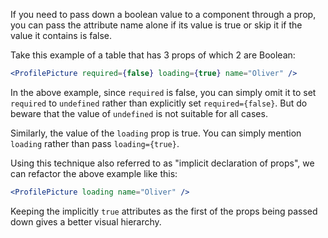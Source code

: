 If you need to pass down a boolean value to a component through a prop, you can
pass the attribute name alone if its value is true or skip it if the value it
contains is false.

Take this example of a table that has 3 props of which 2 are Boolean:

```jsx
<ProfilePicture required={false} loading={true} name="Oliver" />
```

In the above example, since `required` is false, you can simply omit it to set
`required` to `undefined` rather than explicitly set `required={false}`. But do
beware that the value of `undefined` is not suitable for all cases.

Similarly, the value of the `loading` prop is true. You can simply mention
`loading` rather than pass `loading={true}`.

Using this technique also referred to as "implicit declaration of props", we can
refactor the above example like this:

```jsx
<ProfilePicture loading name="Oliver" />
```

Keeping the implicitly `true` attributes as the first of the props being passed
down gives a better visual hierarchy.
